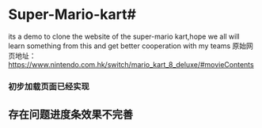 # Super-Mario-kart#
its a demo to clone the website of the super-mario kart,hope we all will learn something from this and get better cooperation with my teams
原始网页地址：https://www.nintendo.com.hk/switch/mario_kart_8_deluxe/#movieContents
### 初步加载页面已经实现
存在问题进度条效果不完善
-------------
